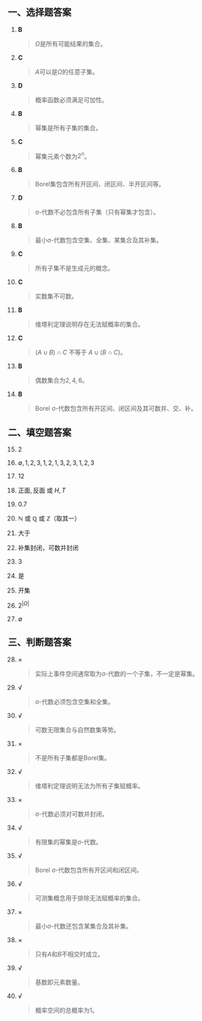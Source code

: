 
## 一、选择题答案

1. **B**
    
    > $\Omega$是所有可能结果的集合。
    
2. **C**
    
    > $A$可以是$\Omega$的任意子集。
    
3. **D**
    
    > 概率函数必须满足可加性。
    
4. **B**
    
    > 幂集是所有子集的集合。
    
5. **C**
    
    > 幂集元素个数为$2^n$。
    
6. **B**
    
    > Borel集包含所有开区间、闭区间、半开区间等。
    
7. **D**
    
    > σ-代数不必包含所有子集（只有幂集才包含）。
    
8. **B**
    
    > 最小σ-代数包含空集、全集、某集合及其补集。
    
9. **C**
    
    > 所有子集不是生成元的概念。
    
10. **C**
    
    > 实数集不可数。
    
11. **B**
    
    > 维塔利定理说明存在无法赋概率的集合。
    
12. **C**
    
    > $(A \cup B) \cap C$ 不等于 $A \cup (B \cap C)$。
    
13. **B**
    
    > 偶数集合为${2,4,6}$。
    
14. **B**
    
    > Borel σ-代数包含所有开区间、闭区间及其可数并、交、补。
    

## 二、填空题答案

15. ${2}$
    
16. ${\emptyset,{1},{2},{3},{1,2},{1,3},{2,3},{1,2,3}}$
    
17. $12$
    
18. ${\text{正面}, \text{反面}}$ 或 ${H, T}$
    
19. $0.7$
    
20. $\mathbb{N}$ 或 $\mathbb{Q}$ 或 $\mathbb{Z}$（取其一）
    
21. 大于
    
22. 补集封闭，可数并封闭
    
23. ${3}$
    
24. 是
    
25. 开集
    
26. $2^{|\Omega|}$
    
27. $\emptyset$
    

## 三、判断题答案

28. ×
    
    > 实际上事件空间通常取为σ-代数的一个子集，不一定是幂集。
    
29. √
    
    > σ-代数必须包含空集和全集。
    
30. √
    
    > 可数无限集合与自然数集等势。
    
31. ×
    
    > 不是所有子集都是Borel集。
    
32. √
    
    > 维塔利定理说明无法为所有子集赋概率。
    
33. ×
    
    > σ-代数必须对可数并封闭。
    
34. √
    
    > 有限集的幂集是σ-代数。
    
35. √
    
    > Borel σ-代数包含所有开区间和闭区间。
    
36. √
    
    > 可测集概念用于排除无法赋概率的集合。
    
37. ×
    
    > 最小σ-代数还包含某集合及其补集。
    
38. ×
    
    > 只有$A$和$B$不相交时成立。
    
39. √
    
    > 基数即元素数量。
    
40. √
    
    > 概率空间的总概率为1。